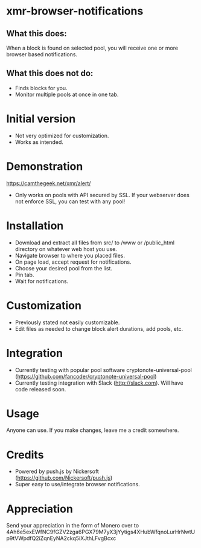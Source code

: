 # xmr-browser-notifications
## What this does: 
When a block is found on selected pool, you will receive one or more browser based notifications.
## What this does not do:
- Finds blocks for you.
- Monitor multiple pools at once in one tab.

# Initial version
- Not very optimized for customization.
- Works as intended.

# Demonstration
https://camthegeek.net/xmr/alert/ 
- Only works on pools with API secured by SSL. If your webserver does not enforce SSL, you can test with any pool!

# Installation
- Download and extract all files from src/ to /www or /public_html directory on whatever web host you use.
- Navigate browser to where you placed files.
- On page load, accept request for notifications.
- Choose your desired pool from the list.
- Pin tab.
- Wait for notifications.

# Customization
- Previously stated not easily customizable.
- Edit files as needed to change block alert durations, add pools, etc.

# Integration
- Currently testing with popular pool software cryptonote-universal-pool (https://github.com/fancoder/cryptonote-universal-pool)
- Currently testing integration with Slack (http://slack.com). Will have code released soon.

# Usage
Anyone can use. If you make changes, leave me a credit somewhere.

# Credits
- Powered by push.js by Nickersoft (https://github.com/Nickersoft/push.js)
- Super easy to use/integrate browser notifications.

# Appreciation
Send your appreciation in the form of Monero over to
4Ah6e5exEWfNC9fGZV2zga6PGX79M7yX3jYytigs4XHubWfqnoLurHrNwtUp9tVWpdfQ2iZqnEyNA2ckq5iXJthLFvgBcxc